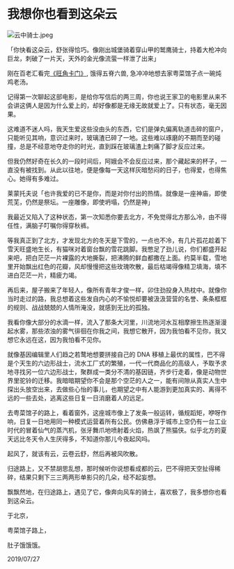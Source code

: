 # 我想你也看到这朵云


![云中骑士.jpeg](https://upload-images.jianshu.io/upload_images/1851232-2bbf3206381b3645.jpeg?imageMogr2/auto-orient/strip%7CimageView2/2/w/1240)

「你快看这朵云，舒张得恰巧。像刚出城堡骑着穿山甲的鹫鹰骑士，持着大枪冲向巨龙，刺破了一片天，天外的金光像流萤一样泄了出来」

刚在百老汇看完[《旺角卡门》](https://movie.douban.com/subject/1304624/), 饿得五脊六兽, 急冲冲地想去家粤菜馆子点一碗炖鸡老汤。

记得第一次聊起这部电影，是给你写信后的两三周，你也说王家卫的电影里从来不会讲这俩人是因为什么爱上的，却好像都是无缘无故就爱上了。只有状态，毫无因果。

这难道不迷人吗，我天生爱这些没由头的东西，它们是弹丸偏离轨道击碎的窗户，只能听见其响，意识过来时，玻璃渣已碎了一地。这些难以琢磨的不期而至的碰撞，总是不经意地夺走你的时光，直到踩在玻璃渣上刺痛了脚才反应过来。

但我仍然好奇在长久的一段时间后，阿娥会不会反应过来，那个藏起来的杯子，一直没有被找到。从此以往地，便是像每一天这样灰暗愁闷的日子，也得爱，也得焦心。她得有多难过。

莱蒙托夫说「也许我爱的已不是你，而是对你付出的热情。就像是一座神庙，即使荒芜，仍然是祭坛。一座雕像，即使坍塌，仍然是神」

我最近又陷入了这种状态，第一次知悉你要去北方，不免觉得北方那么冷，由不得任性，满脑子叮嘱你得穿秋裤。

等我真正到了北方，才发现北方的冬天是下雪的，一点也不冷，有几片孤花趁着下雪天旺盛地生长，有猫咪对着窗台飘的雪花跳脚。我憋足了劲儿说，你们都盛开起来吧，把白茫茫一片裸露的大地撕裂，把沸腾的鲜血都撒在上面。约莫半载，雪地里开始飘出红色的花瓣，风却慢慢把这些玫瑰吹散，最后枯竭得像精卫填海，填不进白茫茫一片，精疲力竭。

再后来，屋子搬来了年轻人，像所有青年才俊一样，卯住劲投身入热枕中。就像你当时走过的路，我总想着这些发自内心的不愉悦却要被汲汲营营的名誉、条条框框的规则、战战兢兢的人情所淹没，就感到无比的孤独。

我看你像大部分的水滴一样，流入了那条大河里，川流地河水互相摩擦生热逐渐漫起水雾，那些浓浊的雾气徘徊在你我之间，我想它散开，因为我怕看不见你，我又想它永远在这，因为我怕看不见你。

就像基因编辑里人们趋之若鹜地想要拼接自己的 DNA 移植上最优的属性，巴不得是个天生的六边形战士，流水工厂式的繁殖，一代一代商品化的高级人，予取予求地寻找另一位六边形战士，聚群成一类分不清的基因链，齐步行走着，像是动物世界里驼铃的迁移。我暗暗期望你不会是那个空茫的人之一，能有间隙从真实人生中探出头放空出来，去做些心怡的事儿，也期望之中有人能游到更加真实的、离得不远的一些去处，逃离这些日复一日消磨着人的远足。

去粤菜馆子的路上，看着窗外，这座城市像上了发条一般运转，循规蹈矩，咿呀作响，日复一日地用同一种模式运营着所有公民。仿佛悬浮于城市上空仍有一台工业时代的冒着仙气的蒸汽机，张牙舞爪地喷射着火焰，热飒了熊猫侠。似乎北方的夏天远比冬天令人生厌得多，不知道你那儿今夜起风吗。

起风了，就该有云，云卷云舒，然后再被风吹散。

归途路上，又不禁胡思乱想，那时候听你说想看成都的云，巴不得把天空扯得稀碎，结果只剩下三三两两形单影只的几朵，经不起妄想。

飘飘然地，在归途路上，遇见了它，像奔向风车的骑士，喜欢极了，我多想你也看到这朵云。

于北京，

粤菜馆子路上，

肚子饿饿饿。

2019/07/27

